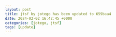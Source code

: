 ```yaml
---
layout: post
title: jtsf by jotego has been updated to 659baa4
date: 2024-02-02 16:42:45 +0000
categories: [jotego, jtsf]
tags: [update]
---
```


